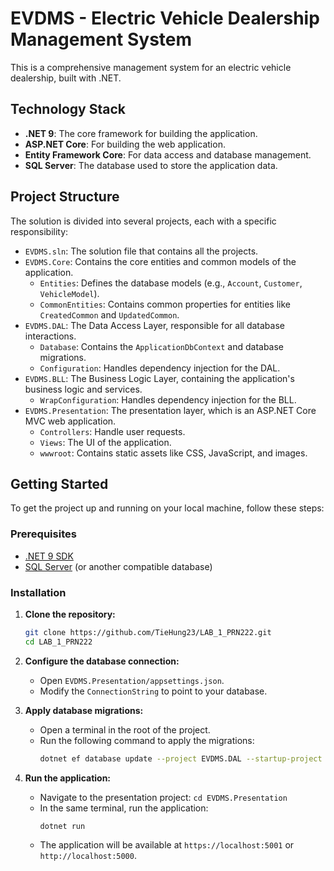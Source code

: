 # EVDMS - Electric Vehicle Dealership Management System

This is a comprehensive management system for an electric vehicle dealership, built with .NET.

## Technology Stack

- **.NET 9**: The core framework for building the application.
- **ASP.NET Core**: For building the web application.
- **Entity Framework Core**: For data access and database management.
- **SQL Server**: The database used to store the application data.

## Project Structure

The solution is divided into several projects, each with a specific responsibility:

- `EVDMS.sln`: The solution file that contains all the projects.
- `EVDMS.Core`: Contains the core entities and common models of the application.
  - `Entities`: Defines the database models (e.g., `Account`, `Customer`, `VehicleModel`).
  - `CommonEntities`: Contains common properties for entities like `CreatedCommon` and `UpdatedCommon`.
- `EVDMS.DAL`: The Data Access Layer, responsible for all database interactions.
  - `Database`: Contains the `ApplicationDbContext` and database migrations.
  - `Configuration`: Handles dependency injection for the DAL.
- `EVDMS.BLL`: The Business Logic Layer, containing the application's business logic and services.
  - `WrapConfiguration`: Handles dependency injection for the BLL.
- `EVDMS.Presentation`: The presentation layer, which is an ASP.NET Core MVC web application.
  - `Controllers`: Handle user requests.
  - `Views`: The UI of the application.
  - `wwwroot`: Contains static assets like CSS, JavaScript, and images.

## Getting Started

To get the project up and running on your local machine, follow these steps:

### Prerequisites

- [.NET 9 SDK](https://dotnet.microsoft.com/download/dotnet/9.0)
- [SQL Server](https://www.microsoft.com/en-us/sql-server/sql-server-downloads) (or another compatible database)

### Installation

1.  **Clone the repository:**

    ```sh
    git clone https://github.com/TieHung23/LAB_1_PRN222.git
    cd LAB_1_PRN222
    ```

2.  **Configure the database connection:**

    - Open `EVDMS.Presentation/appsettings.json`.
    - Modify the `ConnectionString` to point to your database.

3.  **Apply database migrations:**

    - Open a terminal in the root of the project.
    - Run the following command to apply the migrations:
      ```sh
      dotnet ef database update --project EVDMS.DAL --startup-project EVDMS.Presentation
      ```

4.  **Run the application:**
    - Navigate to the presentation project: `cd EVDMS.Presentation`
    - In the same terminal, run the application:
      ```sh
      dotnet run
      ```
    - The application will be available at `https://localhost:5001` or `http://localhost:5000`.
